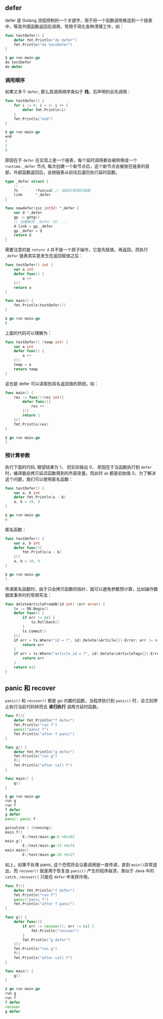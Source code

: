 

## defer

defer 是 Golang 流程控制的一个关键字，用于将一个函数调用推送到一个链表中，等其外围函数返回后调用，常用于简化各种清理工作，如：

```go
func testDefer() {
    defer fmt.Println("do defer")
    fmt.Println("do testDefer")
}

$ go run main.go
do testDefer
do defer
```

### 调用顺序

如果又多个 `defer`, 那么其调用顺序类似于 **栈**，后声明的会先调用：

```go
func testDefer() {
    for i := 0; i < 3; i ++ {
        defer fmt.Println(i)
    }
    fmt.Println("end")
}

$ go run main.go
end
2
1
0
```

原因在于 `defer` 在实现上是一个链表，每个延时调用都会被转换成一个 `runtime._defer` 节点, 每次创建一个新节点后，这个新节点会被放在链表的首部，外部函数返回后，会按链表从前往后遍历执行延时函数。

```go
type _defer struct {
    // ...
	fn        *funcval // 被延时调用的函数
	link      *_defer
}

func newdefer(siz int32) *_defer {
	var d *_defer
	gp := getg()
    // 创建新的 _defer (d) ...
	d.link = gp._defer
	gp._defer = d
	return d
}
```

需要注意的是 `return d` 并不是一个原子操作，它是先赋值，再返回，而执行 `_defer` 链表其实是发生在返回赋值之后：

```go
func testDefer() int {
    var a int
    defer func() {
        a ++
    }()
    return a
}

func main() {
    fmt.Println(testDefer())
}

$ go run main.go
0
```

上面的代码可以理解为：

```go
func testDefer() (temp int) {
    var a int
    defer func() {
        a ++
    }()
    temp = a
    return temp
}
```

这也是 defer 可以读取到具名返回值的原因，如：

```go
func main() {
    res := func()(res int){
        defer func(){
            res ++
        }()
        return 1
    }()
    fmt.Println(res)
}

$ go run main.go
2
```



### 预计算参数

执行下面的代码, 期望结果为 1， 但实际输出 0， 原因在于当函数执行到 `defer` 时，编译器会拷贝延迟函数用到的外部变量，而此时 `ab` 都是初始值 0，为了解决这个问题，我们可以使用匿名函数：

```go
func testDefer() {
    var a, b int
    defer fmt.Println(a - b)
    a, b = 10, 9
}

$ go run main.go
0
```

匿名函数：

```go
func testDefer() {
    var a, b int
    defer func(){
        fmt.Println(a - b)
    }()
    a, b = 10, 9
}

$ go run main.go
1
```

传递匿名函数时，由于只会拷贝函数的指针，就可以避免参数预计算，比如操作数据库事务时的常用写法：

```go
func deleteArticleFromDB(id int) (err error) {
	tx := DB.Begin()
	defer func() {
		if err != nil {
			tx.Rollback()
		}
		tx.Commit()
	}()
    if err = tx.Where("id = ?", id).Delete(&Article{}).Error; err != nil {
        return err
    }
    if err = tx.Where("article_id = ?", id).Delete(&ArticleTags{}).Error; err != nil {
        return err
    }
	return nil
}
```

## panic 和  recover

`panic()` 和 `recover()` 都是 go 内置的函数，当程序执行到 `panic()`  时，会立刻停止执行当前代码转而去 **递归执行** 调用方延时函数。

```go
func f(){
	defer fmt.Println("f defer")
	fmt.Println("run f")
	panic("panic f")
	fmt.Println("after f panic")
}

func g() {
	defer fmt.Println("g defer")
	fmt.Println("run g")
	f()
	fmt.Println("after call f")
}

func main() {
	g()
}

$ go run main.go
run g
run f
f defer
g defer
panic: panic f

goroutine 1 [running]:
main.f()
        E:/test/main.go:8 +0x102
main.g()
        E:/test/main.go:15 +0xf4
main.main()
        E:/test/main.go:20 +0x27
```

如上，如果不处理 panic, 这个恐慌将会沿着调用链一直传递，直到 `main()`异常退出，而 `recover()` 就是用于恢复由 `panic()` 产生的程序崩溃，类似于 Java 中的 `catch` , `recover()` 只能在 `defer` 中发挥作用。

```go
func f(){
	defer fmt.Println("f defer")
	fmt.Println("run f")
	panic("panic f")
	fmt.Println("after f panic")
}

func g() {
	defer func(){
		if err := recover(); err != nil {
			fmt.Println("recover")
		}
		fmt.Println("g defer")
	}()
	fmt.Println("run g")
	f()
	fmt.Println("after call f")
}

func main() {
	g()
}

$ go run main.go
run g
run f
f defer
recover
g defer
```



